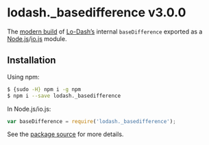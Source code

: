 # lodash._basedifference v3.0.0

The [modern build](https://github.com/lodash/lodash/wiki/Build-Differences) of [Lo-Dash’s](https://lodash.com/) internal `baseDifference` exported as a [Node.js](http://nodejs.org/)/[io.js](https://iojs.org/) module.

## Installation

Using npm:

```bash
$ {sudo -H} npm i -g npm
$ npm i --save lodash._basedifference
```

In Node.js/io.js:

```js
var baseDifference = require('lodash._basedifference');
```

See the [package source](https://github.com/lodash/lodash/blob/3.0.0-npm-packages/lodash._basedifference) for more details.
